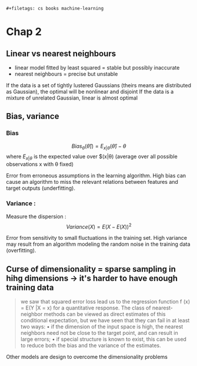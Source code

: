 ```{=org}
#+filetags: cs books machine-learning
```
# Chap 2

## Linear vs nearest neighbours

-   linear model fitted by least squared = stable but possibly
    inaccurate
-   nearest neighbours = precise but unstable

If the data is a set of tightly lustered Gaussians (theirs means are
distributed as Gaussian), the optimal will be nonlinear and disjoint If
the data is a mixture of unrelated Gaussian, linear is almost optimal

## Bias, variance

### Bias

$$Bias_\theta(\hat{\theta})) = E_{x|\theta}(\hat{\theta}) - \theta$$
where $E_{x|\theta}$ is the expected value over \$(x\|θ) (average over
all possible observations x with θ fixed)

Error from erroneous assumptions in the learning algorithm. High bias
can cause an algorithm to miss the relevant relations between features
and target outputs (underfitting).

### Variance :

Measure the dispersion : $$Variance(X) = E(X - E(X))^2$$

Error from sensitivity to small fluctuations in the training set. High
variance may result from an algorithm modeling the random noise in the
training data (overfitting).

## Curse of dimensionality = sparse sampling in hihg dimensions -\> it's harder to have enough training data

> we saw that squared error loss lead us to the regression function f
> (x) = E(Y \|X = x) for a quantitative response. The class of
> nearest-neighbor methods can be viewed as direct estimates of this
> conditional expectation, but we have seen that they can fail in at
> least two ways: • if the dimension of the input space is high, the
> nearest neighbors need not be close to the target point, and can
> result in large errors; • if special structure is known to exist, this
> can be used to reduce both the bias and the variance of the estimates.

Other models are design to overcome the dimensionality problems
